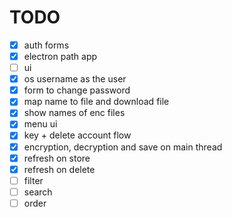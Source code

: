 # TODO

-   [x] auth forms
-   [x] electron path app
-   [ ] ui
-   [x] os username as the user
-   [x] form to change password
-   [x] map name to file and download file
-   [x] show names of enc files
-   [x] menu ui
-   [x] key + delete account flow
-   [x] encryption, decryption and save on main thread
-   [x] refresh on store
-   [x] refresh on delete
-   [ ] filter
-   [ ] search
-   [ ] order
